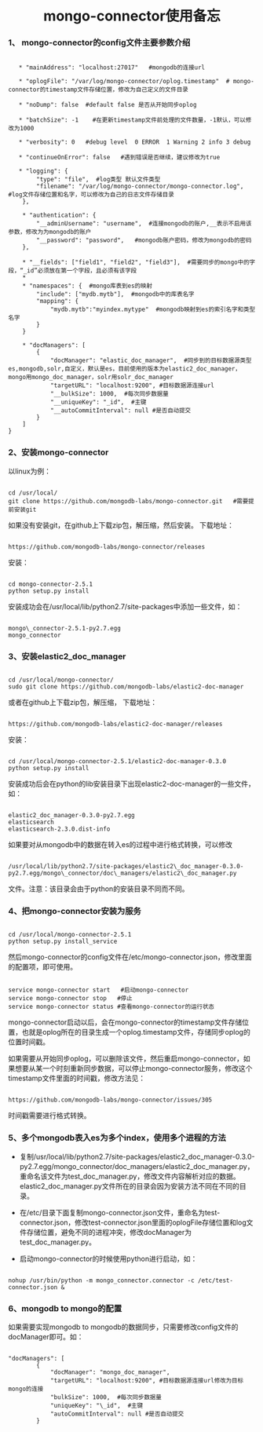 <h1 align="center">mongo-connector使用备忘</h1>
    
### 1、 mongo-connector的config文件主要参数介绍
<pre><code>
   * "mainAddress": "localhost:27017"   #mongodb的连接url
       
   * "oplogFile": "/var/log/mongo-connector/oplog.timestamp"  # mongo-connector的timestamp文件存储位置，修改为自己定义的文件目录
       
   * "noDump": false  #default false 是否从开始同步oplog
      
   * "batchSize": -1    #在更新timestamp文件前处理的文件数量，-1默认，可以修改为1000
      
   * "verbosity": 0   #debug level  0 ERROR  1 Warning 2 info 3 debug
      
   * "continueOnError": false   #遇到错误是否继续，建议修改为true

   * "logging": {
        "type": "file",  #log类型 默认文件类型
        "filename": "/var/log/mongo-connector/mongo-connector.log",  #log文件存储位置和名字，可以修改为自己的日志文件存储目录
    },

    * "authentication": {
        "__adminUsername": "username",  #连接mongodb的账户,__表示不启用该参数，修改为为mongodb的账户
        "__password": "password",   #mongodb账户密码，修改为mongodb的密码
    },

    * "__fields": ["field1", "field2", "field3"],  #需要同步的mongo中的字段，“_id”必须放在第一个字段，且必须有该字段
    * 
    * "namespaces": {  #mongo库表到es的映射
        "include": ["mydb.mytb"],  #mongodb中的库表名字
        "mapping": {
            "mydb.mytb":"myindex.mytype"  #mongodb映射到es的索引名字和类型名字
        }
    }
    
    * "docManagers": [
        {
            "docManager": "elastic_doc_manager",  #同步到的目标数据源类型es,mongodb,solr,自定义，默认是es，目前使用的版本为elastic2_doc_manager，mongo用mongo_doc_manager，solr用solr_doc_manager
            "targetURL": "localhost:9200", #目标数据源连接url
            "__bulkSize": 1000,  #每次同步数据量
            "__uniqueKey": "_id",  #主键
            "__autoCommitInterval": null #是否自动提交
        }
    ]
}
</code></pre>
  
### 2、安装mongo-connector

以linux为例：

<pre><code>
cd /usr/local/
git clone https://github.com/mongodb-labs/mongo-connector.git   #需要提前安装git
</code></pre>

如果没有安装git，在github上下载zip包，解压缩，然后安装。
下载地址：
<pre><code>
https://github.com/mongodb-labs/mongo-connector/releases
</code></pre>

安装：
<pre><code>
cd mongo-connector-2.5.1
python setup.py install
</code></pre>

安装成功会在/usr/local/lib/python2.7/site-packages中添加一些文件，如：
<pre><code>
mongo\_connector-2.5.1-py2.7.egg    
mongo_connector
</code></pre>

### 3、安装elastic2\_doc_manager

<pre><code>
cd /usr/local/mongo-connector/
sudo git clone https://github.com/mongodb-labs/elastic2-doc-manager
</code></pre>

或者在github上下载zip包，解压缩，
下载地址：

<pre><code>
https://github.com/mongodb-labs/elastic2-doc-manager/releases
</code></pre>
安装：
<pre><code>
cd /usr/local/mongo-connector-2.5.1/elastic2-doc-manager-0.3.0
python setup.py install
</code></pre>

安装成功后会在python的lib安装目录下出现elastic2-doc-manager的一些文件，如：

<pre><code>
elastic2_doc_manager-0.3.0-py2.7.egg
elasticsearch
elasticsearch-2.3.0.dist-info
</code></pre>

如果要对从mongodb中的数据在转入es的过程中进行格式转换，可以修改
<pre><code>
/usr/local/lib/python2.7/site-packages/elastic2\_doc_manager-0.3.0-py2.7.egg/mongo\_connector/doc\_managers/elastic2\_doc_manager.py
</code></pre>
文件。注意：该目录会由于python的安装目录不同而不同。

### 4、把mongo-connector安装为服务

<pre><code>
cd /usr/local/mongo-connector-2.5.1
python setup.py install_service
</code></pre>

然后mongo-connector的config文件在/etc/mongo-connector.json，修改里面的配置项，即可使用。

<pre><code>
service mongo-connector start   #启动mongo-connector
service mongo-connector stop   #停止
service mongo-connector status #查看mongo-connector的运行状态
</code></pre>

mongo-connector启动以后，会在mongo-connector的timestamp文件存储位置，也就是oplog所在的目录生成一个oplog.timestamp文件，存储同步oplog的位置时间戳。

如果需要从开始同步oplog，可以删除该文件，然后重启mongo-connector，如果想要从某一个时刻重新同步数据，可以停止mongo-connector服务，修改这个timestamp文件里面的时间戳，修改方法见：
<pre><code>
https://github.com/mongodb-labs/mongo-connector/issues/305
</code></pre>
时间戳需要进行格式转换。

### 5、多个mongodb表入es为多个index，使用多个进程的方法

* 复制/usr/local/lib/python2.7/site-packages/elastic2\_doc_manager-0.3.0-py2.7.egg/mongo\_connector/doc\_managers/elastic2\_doc_manager.py，重命名该文件为test\_doc\_manager.py，修改文件内容解析对应的数据。elastic2\_doc_manager.py文件所在的目录会因为安装方法不同在不同的目录。

* 在/etc/目录下面复制mongo-connector.json文件，重命名为test-connector.json，修改test-connector.json里面的oplogFile存储位置和log文件存储位置，避免不同的进程冲突，修改docManager为test\_doc_manager.py。

* 启动mongo-connector的时候使用python进行启动，如：

<pre><code>
nohup /usr/bin/python -m mongo_connector.connector -c /etc/test-connector.json &
</code></pre>

### 6、mongodb to mongo的配置

如果需要实现mongodb to mongodb的数据同步，只需要修改config文件的docManager即可。如：
<pre><code>
"docManagers": [
        {
            "docManager": "mongo_doc_manager",  
            "targetURL": "localhost:9200", #目标数据源连接url修改为目标mongo的连接
            "bulkSize": 1000,  #每次同步数据量
            "uniqueKey": "\_id",  #主键
            "autoCommitInterval": null #是否自动提交
        }
</code></pre>
